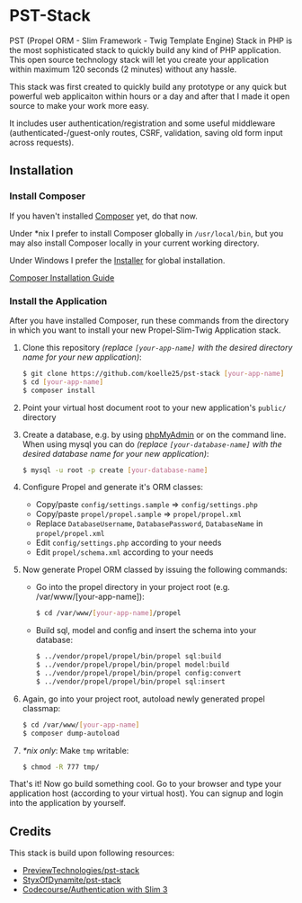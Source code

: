 # PST-Stack
PST (Propel ORM - Slim Framework - Twig Template Engine) Stack in PHP is the most sophisticated stack to quickly build any kind of PHP application. This open source technology stack will let you create your application within maximum 120 seconds (2 minutes) without any hassle.

This stack was first created to quickly build any prototype or any quick but powerful web applicaiton within hours or a day and after that I made it open source to make your work more easy.

It includes user authentication/registration and some useful middleware (authenticated-/guest-only routes, CSRF, validation, saving old form input across requests).

## Installation

### Install Composer
If you haven't installed [Composer](https://getcomposer.org/) yet, do that now.

Under *nix I prefer to install Composer globally in `/usr/local/bin`, but you may also install Composer locally in your current working directory.

Under Windows I prefer the [Installer](https://getcomposer.org/doc/00-intro.md#using-the-installer) for global installation.

[Composer Installation Guide](https://getcomposer.org/doc/00-intro.md#installation)

### Install the Application
After you have installed Composer, run these commands from the directory in which you want to install your new Propel-Slim-Twig Application stack.

1. Clone this repository _(replace `[your-app-name]` with the desired directory name for your new application)_:  
    ```bash
    $ git clone https://github.com/koelle25/pst-stack [your-app-name]
    $ cd [your-app-name]
    $ composer install
    ```

2. Point your virtual host document root to your new application's `public/` directory  
3. Create a database, e.g. by using [phpMyAdmin](https://docs.phpmyadmin.net/en/latest/) or on the command line. When using mysql you can do _(replace `[your-database-name]` with the desired database name for your new application)_:  
    ```bash
    $ mysql -u root -p create [your-database-name]
    ```
4. Configure Propel and generate it's ORM classes:  
    - Copy/paste `config/settings.sample` => `config/settings.php`
    - Copy/paste `propel/propel.sample` => `propel/propel.xml`
    - Replace `DatabaseUsername`, `DatabasePassword`, `DatabaseName` in `propel/propel.xml`
    - Edit `config/settings.php` according to your needs
    - Edit `propel/schema.xml` according to your needs
5. Now generate Propel ORM classed by issuing the following commands:
    - Go into the propel directory in your project root (e.g. /var/www/[your-app-name]):
        ```bash
        $ cd /var/www/[your-app-name]/propel
        ```
    - Build sql, model and config and insert the schema into your database:
        ```bash
        $ ../vendor/propel/propel/bin/propel sql:build
        $ ../vendor/propel/propel/bin/propel model:build
        $ ../vendor/propel/propel/bin/propel config:convert
        $ ../vendor/propel/propel/bin/propel sql:insert
        ```  
6. Again, go into your project root, autoload newly generated propel classmap:
    ```bash
    $ cd /var/www/[your-app-name]
    $ composer dump-autoload
    ```
7. _*nix only_: Make `tmp` writable:
    ```bash
    $ chmod -R 777 tmp/
    ```

That's it! Now go build something cool. Go to your browser and type your application host (according to your virtual host). You can signup and login into the application by yourself.

## Credits
This stack is build upon following resources:
- [PreviewTechnologies/pst-stack](https://github.com/PreviewTechnologies/pst-stack)
- [StyxOfDynamite/pst-stack](https://github.com/StyxOfDynamite/pst-stack)
- [Codecourse/Authentication with Slim 3](https://www.youtube.com/playlist?list=PLfdtiltiRHWGc_yY90XRdq6mRww042aEC)
